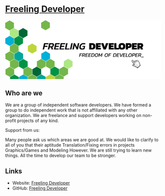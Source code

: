 # [Freeling Developer](#)

[![cover](https://github.com/freelingdeveloper/.github/raw/main/profile/cover.jpg)](#)

## Who are we
We are a group of independent software developers. We have formed a group to do independent work that is not affiliated with any other organization. 
We are freelance and support developers working on non-profit projects of any kind.

Support from us:

Many people ask us which areas we are good at. We would like to clarify to all of you that their aptitude Translation/Fixing errors in projects Graphics/Games and Modeling However.
We are still trying to learn new things. All the time to develop our team to be stronger.

## Links
- Website: [Freeling Developer](#)
- GitHub: [Freeling Developer](https://github.com/freelingdeveloper)

